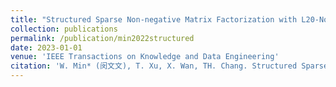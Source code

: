 ```yaml
---
title: "Structured Sparse Non-negative Matrix Factorization with L20-Norm"
collection: publications
permalink: /publication/min2022structured
date: 2023-01-01
venue: 'IEEE Transactions on Knowledge and Data Engineering'
citation: 'W. Min* (闵文文), T. Xu, X. Wan, TH. Chang. Structured Sparse Non-negative Matrix Factorization with L20-Norm . IEEE Transactions on Knowledge and Data Engineering, 35(8):8584-8595, 2023 (中国计算机学会推荐A刊)'
---
```


